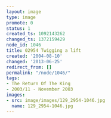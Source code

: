 ```yaml
---
layout: image
type: image
promote: 0
status: 1
created_ts: 1092143262
changed_ts: 1372159429
node_id: 1046
title: 02954 Twigging a lift
created: '2004-08-10'
changed: '2013-06-25'
redirect_from: []
permalink: "/node/1046/"
tags:
- The Return Of The King
- 2003/11 - November 2003
images:
- src: image/images/129_2954-1046.jpg
  name: 129_2954-1046.jpg
---
```


